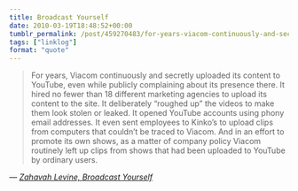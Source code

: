 ```yaml
---
title: Broadcast Yourself
date: 2010-03-19T18:48:52+00:00
tumblr_permalink: /post/459270483/for-years-viacom-continuously-and-secretly
tags: ["linklog"]
format: "quote"
---
```


> For years, Viacom continuously and secretly uploaded its content to YouTube, even while publicly complaining about its presence there. It hired no fewer than 18 different marketing agencies to upload its content to the site. It deliberately &ldquo;roughed up&rdquo; the videos to make them look stolen or leaked. It opened YouTube accounts using phony email addresses. It even sent employees to Kinko&rsquo;s to upload clips from computers that couldn&rsquo;t be traced to Viacom. And in an effort to promote its own shows, as a matter of company policy Viacom routinely left up clips from shows that had been uploaded to YouTube by ordinary users.

— <cite>[Zahavah Levine, _Broadcast Yourself_](http://youtube-global.blogspot.com/2010/03/broadcast-yourself.html)</cite>
